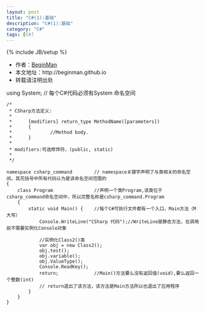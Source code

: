 ```yaml
---
layout: post
title: "C#(1):基础"
description: "C#(1):基础"
category: "C#"
tags: [C#]
---
```

{% include JB/setup %}
<ul>
    <li>作者：<a href="http://weibo.com/beginman" target="blank">BeginMan</a></li>
    <li>本文地址：http://beginman.github.io</li>
    <li>转载请注明出处</li>
</ul>
<p>using System;       // 每个C#代码必须有System 命名空间</p>

<pre><code>/*
 * CSharp方法定义:
 * 
 *      [modifiers] return_type MethodName([parameters])
 *      {
 *              //Method body.
 *      }
 * 
 * modifiers:可选修饰符，(public, static)
 * 
 */

namespace csharp_command        // namespace关键字声明了与类相关的命名空间，其花括号中所有代码认为是该命名空间范围的
{
    class Program               //声明一个类Program,该类位于csharp_command命名空间中，所以完整名称是csharp_command.Program
    {
        static void Main() {    //每个C#可执行文件都有一个入口，Main方法（M大写）
            Console.WriteLine("CSharp 代码");//WriteLine是静态方法，在调用前不需要实例化Console对象

            //实例化Class2()类
            var obj = new Class2();
            obj.test();
            obj.variable();
            obj.ValueType();
            Console.ReadKey();
            return;             //Main()方法要么没有返回值(void),要么返回一个整数(int)
            // return退出了该方法，该方法是Main方法所以也退出了应用程序
        }
    }
}
</code></pre>
